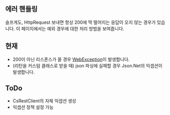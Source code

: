 에러 핸들링
----

슬프게도, HttpRequest 보내면 항상 200에 딱 떨어지는 응답이 오지 않는 경우가 있습니다. 이 페이지에서는 예외 경우에 대한 처리 방법을 보여줍니다.

현재
----
* 200이 아닌 리스폰스가 올 경우 [WebException](https://msdn.microsoft.com/ko-kr/library/system.net.webexception(v=vs.110).aspx)이 발생합니다.
* (리턴을 커스텀 클래스로 받을 때) json 파싱에 실패할 경우 Json.Net의 익셉션이 발생합니다.

ToDo
----
* CsRestClient의 자체 익셉션 생성
* 익셉션 정책 설정 가능
